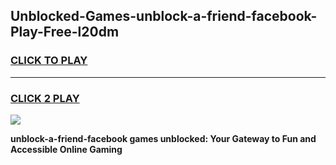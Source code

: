 
## Unblocked-Games-unblock-a-friend-facebook-Play-Free-l20dm
<h3>
<a href="https://premium76.site?title=unblock-a-friend-facebook&ref=18A1">CLICK TO PLAY</a></h3>
<hr>

<h3>
<a href="https://premium76.site?title=unblock-a-friend-facebook&ref=18A1">CLICK 2 PLAY</a>
  
</h3>

<a href="https://premium76.site?title=unblock-a-friend-facebook&ref=18A1"><img src="https://clearcache.store/games.png"></a>


**unblock-a-friend-facebook games unblocked: Your Gateway to Fun and Accessible Online Gaming**
